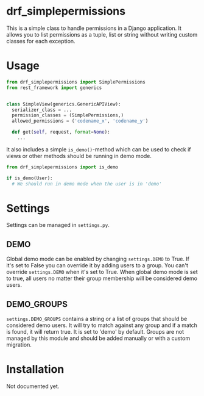 # drf_simplepermissions

This is a simple class to handle permissions in a Django application. It allows
you to list permissions as a tuple, list or string without writing custom
classes for each exception.

# Usage

```python
from drf_simplepermissions import SimplePermissions
from rest_framework import generics


class SimpleView(generics.GenericAPIView):
  serializer_class = ...
  permission_classes = (SimplePermissions,)
  allowed_permissions = ('codename_x', 'codename_y')

  def get(self, request, format=None):
    ...
```

It also includes a simple `is_demo()`-method which can be used to check if
views or other methods should be running in demo mode.

```python
from drf_simplepermissions import is_demo

if is_demo(User):
  # We should run in demo mode when the user is in 'demo'
```

# Settings

Settings can be managed in `settings.py`.

## DEMO

Global demo mode can be enabled by changing `settings.DEMO` to True. If
it's set to False you can override it by adding users to a group. You
can't override `settings.DEMO` when it's set to True. When global demo
mode is set to true, all users no matter their group membership will be
considered demo users.

## DEMO_GROUPS

`settings.DEMO_GROUPS` contains a string or a list of groups that should be
considered demo users. It will try to match against any group and if a match
is found, it will return true. It is set to 'demo' by default. Groups are
not managed by this module and should be added manually or with a custom
migration.

# Installation

Not documented yet.
